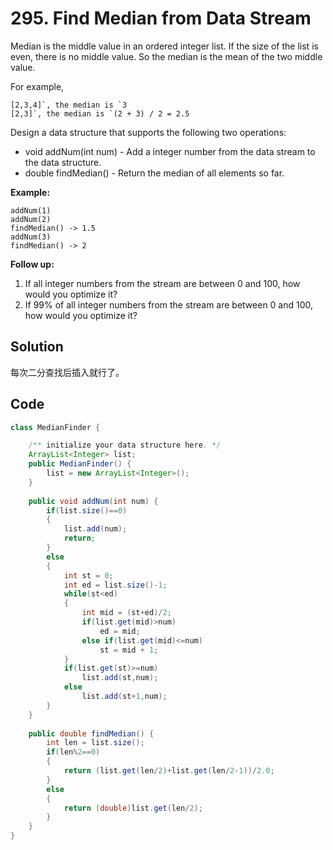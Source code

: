 # 295. Find Median from Data Stream

Median is the middle value in an ordered integer list. If the size of the list is even, there is no middle value. So the median is the mean of the two middle value.

For example,

```
[2,3,4]`, the median is `3
[2,3]`, the median is `(2 + 3) / 2 = 2.5
```

Design a data structure that supports the following two operations:

- void addNum(int num) - Add a integer number from the data stream to the data structure.
- double findMedian() - Return the median of all elements so far.

 

**Example:**

```
addNum(1)
addNum(2)
findMedian() -> 1.5
addNum(3) 
findMedian() -> 2
```

 

**Follow up:**

1. If all integer numbers from the stream are between 0 and 100, how would you optimize it?
2. If 99% of all integer numbers from the stream are between 0 and 100, how would you optimize it?



## Solution

每次二分查找后插入就行了。



## Code

````java
class MedianFinder {

    /** initialize your data structure here. */
    ArrayList<Integer> list;
    public MedianFinder() {
        list = new ArrayList<Integer>();
    }
    
    public void addNum(int num) {
        if(list.size()==0)
        {
            list.add(num);
            return;
        }
        else
        {
            int st = 0;
            int ed = list.size()-1;
            while(st<ed)
            {
                int mid = (st+ed)/2;
                if(list.get(mid)>num)
                    ed = mid;
                else if(list.get(mid)<=num)
                    st = mid + 1;
            }
            if(list.get(st)>=num)
                list.add(st,num);
            else
                list.add(st+1,num);
        }
    }
    
    public double findMedian() {
        int len = list.size();
        if(len%2==0)
        {
            return (list.get(len/2)+list.get(len/2-1))/2.0;
        }
        else
        {
            return (double)list.get(len/2);
        }
    }
}
````

